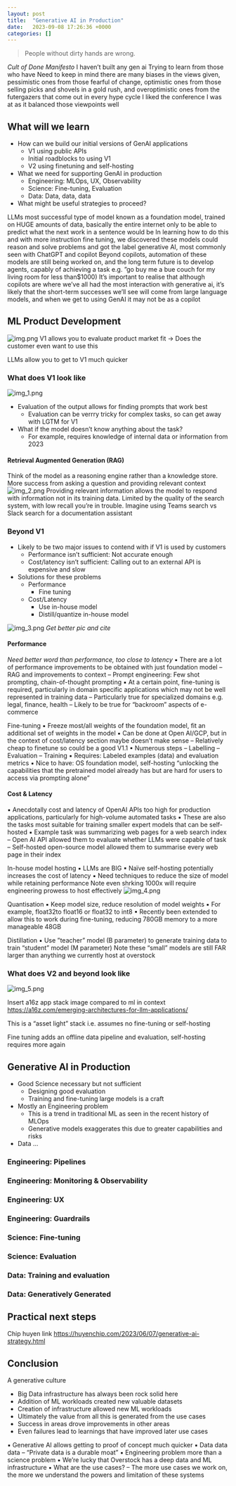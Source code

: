```yaml
---
layout: post
title:  "Generative AI in Production"
date:   2023-09-08 17:26:36 +0000
categories: []
---
```




>People without dirty
hands are wrong.

_Cult of Done Manifesto_
I haven’t built any gen ai
Trying to learn from those who have
Need to keep in mind there are many biases in the views given, pessimistic ones from those fearful of change, optimistic ones from those selling picks and shovels in a gold rush, and overoptimistic ones from the futergazers that come out in every hype cycle
I liked the conference I was at as it balanced those viewpoints well
## What will we learn
- How can we build our initial versions of GenAI applications
  - V1 using public APIs
  - Initial roadblocks to using V1
  - V2 using finetuning and self-hosting
- What we need for supporting GenAI in production
  - Engineering: MLOps, UX, Observability
  - Science: Fine-tuning, Evaluation
  - Data: Data, data, data
- What might be useful strategies to proceed?

LLMs most successful type of model known as a foundation model, trained on HUGE amounts of data, basically the entire internet only to be able to predict what the next work in a sentence would be
In learning how to do this and with more instruction fine tuning, we discovered these models could reason and solve problems and got the label generative AI, most commonly seen with ChatGPT and copilot
Beyond copilots, automation of these models are still being worked on, and the long term future is to develop agents, capably of achieving a task e.g. ”go buy me a bue couch for my living room for less than$1000)
It’s important to realise that although copilots are where we’ve all had the most interaction with generative ai, it’s likely that the short-term successes we’ll see will come from large language models, and when we get to using GenAI it may not be as a copilot​

## ML Product Development
![img.png](/assets/images/genai-in-prod/img.png)
V1 allows you to evaluate product market fit -> Does the customer even want to
use this

LLMs allow you to get to V1 much quicker

### What does V1 look like
![img_1.png](/assets/images/genai-in-prod/img_1.png)
- Evaluation of the output allows for finding prompts that work best
  - Evaluation can be verrry tricky for complex tasks, so can get away with LGTM for V1
- What if the model doesn’t know anything about the task?
  - For example, requires knowledge of internal data or information from 2023

#### Retrieval Augmented Generation (RAG)
Think of the model as a reasoning engine rather than a knowledge store.
More success from asking a question and providing relevant context
![img_2.png](/assets/images/genai-in-prod/img_2.png)
Providing relevant information allows the model to respond with information not in
its training data. 
Limited by the quality of the search system, with low recall you’re in trouble. 
Imagine using Teams search vs Slack search for a documentation assistant

### Beyond V1
- Likely to be two major issues to contend with if V1 is used by customers
  - Performance isn’t sufficient: Not accurate enough
  - Cost/latency isn’t sufficient: Calling out to an external API is expensive and slow
- Solutions for these problems
  - Performance
    - Fine tuning
  - Cost/Latency
    - Use in-house model
    - Distill/quantize in-house model


![img_3.png](/assets/images/genai-in-prod/img_3.png)
*Get better pic and cite*

#### Performance 
*Need better word than performance, too close to latency*
▪ There are a lot of performance improvements to be obtained with just foundation
model
– RAG and improvements to context
– Prompt engineering: Few shot prompting, chain-of-thought prompting
▪ At a certain point, fine-tuning is required, particularly in domain specific
applications which may not be well represented in training data
– Particularly true for specialized domains e.g. legal, finance, health
– Likely to be true for “backroom” aspects of e-commerce

Fine-tuning
▪ Freeze most/all weights of the foundation model, fit an additional set of weights in
the model
▪ Can be done at Open AI/GCP, but in the context of cost/latency section maybe
doesn’t make sense
– Relatively cheap to finetune so could be a good V1.1
▪ Numerous steps
– Labelling
– Evaluation
– Training
▪ Requires: Labeled examples (data) and evaluation metrics
▪ Nice to have: OS foundation model, self-hosting
“unlocking the capabilities that the pretrained model already has but are hard for users to access via prompting alone”
#### Cost & Latency
▪ Anecdotally cost and latency of OpenAI APIs too high for production applications,
particularly for high-volume automated tasks
▪ These are also the tasks most suitable for training smaller expert models that can
be self-hosted
▪ Example task was summarizing web pages for a web search index
– Open AI API allowed them to evaluate whether LLMs were capable of task
– Self-hosted open-source model allowed them to summarise every web page in their index

In-house model hosting
▪ LLMs are BIG
▪ Naïve self-hosting potentially increases the
cost of latency
▪ Need techniques to reduce the size of model
while retaining performance
Note even shrking 1000x will require engineering prowess to host effectively
![img_4.png](/assets/images/genai-in-prod/img_4.png)

Quantisation
▪ Keep model size, reduce resolution of model
weights
▪ For example, float32to float16 or
float32 to int8
▪ Recently been extended to allow this to work
during fine-tuning, reducing 780GB memory
to a more manageable 48GB

Distillation
▪ Use ”teacher” model (B parameter) to generate training data to train “student”
model (M parameter)
Note these “small” models are still FAR larger than anything we currently host at overstock

### What does V2 and beyond look like
![img_5.png](/assets/images/genai-in-prod/img_5.png)

Insert a16z app stack image compared to ml in context
https://a16z.com/emerging-architectures-for-llm-applications/​

This is a “asset light” stack i.e. assumes no fine-tuning or self-hosting​

Fine tuning adds an offline data pipeline and evaluation, self-hosting requires more again
## Generative AI in Production
- Good Science necessary but not sufficient
  - Designing good evaluation
  - Training and fine-tuning large models is a craft
- Mostly an Engineering problem
  - This is a trend in traditional ML as seen in the recent history of MLOps
  - Generative models exaggerates this due to greater capabilities and risks
- Data ...

### Engineering: Pipelines
### Engineering: Monitoring & Observability
### Engineering: UX
### Engineering: Guardrails
### Science: Fine-tuning
### Science: Evaluation
### Data: Training and evaluation
### Data: Generatively Generated

## Practical next steps
Chip huyen link
https://huyenchip.com/2023/06/07/generative-ai-strategy.html

## Conclusion
A generative culture
- Big Data infrastructure has always been rock solid here
- Addition of ML workloads created new valuable datasets
- Creation of infrastructure allowed new ML workloads
- Ultimately the value from all this is generated from the use cases
- Success in areas drove improvements in other areas
- Even failures lead to learnings that have improved later use cases

▪ Generative AI allows getting to proof of concept much quicker
▪ Data data data
– “Private data is a durable moat”
▪ Engineering problem more than a science problem
▪ We’re lucky that Overstock has a deep data and ML infrastructure
▪ What are the use cases?
– The more use cases we work on, the more we understand the powers and limitation of these
systems